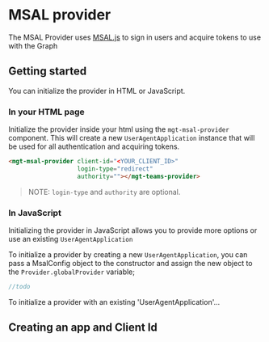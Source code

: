 # MSAL provider

The MSAL Provider uses [MSAL.js](https://github.com/AzureAD/microsoft-authentication-library-for-js) to sign in users and acquire tokens to use with the Graph

## Getting started

You can initialize the provider in HTML or JavaScript.

### In your HTML page
Initialize the provider inside your html using the `mgt-msal-provider` component. This will create a new `UserAgentApplication` instance that will be used for all authentication and acquiring tokens.

```html
<mgt-msal-provider client-id="<YOUR_CLIENT_ID>"
                   login-type="redirect"
                   authority=""></mgt-teams-provider>
```
>NOTE: `login-type` and `authority` are optional.

### In JavaScript

Initializing the provider in JavaScript allows you to provide more options or use an existing `UserAgentApplication`

To initialize a provider by creating a new `UserAgentApplication`, you can pass a MsalConfig object to the constructor and assign the new object to the `Provider.globalProvider` variable;

```js
//todo
```

To initialize a provider with an existing 'UserAgentApplication'...

## Creating an app and Client Id


